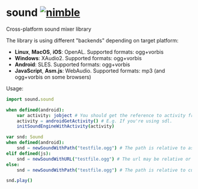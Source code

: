 # sound [![nimble](https://raw.githubusercontent.com/yglukhov/nimble-tag/master/nimble_js.png)](https://github.com/yglukhov/nimble-tag)

Cross-platform sound mixer library

The library is using different "backends" depending on target platform:
- **Linux**, **MacOS**, **iOS**: OpenAL. Supported formats: ogg+vorbis
- **Windows**: XAudio2. Supported formats: ogg+vorbis
- **Android**: SLES. Supported formats: ogg+vorbis
- **JavaScript**, **Asm.js**: WebAudio. Supported formats: mp3 (and ogg+vorbis on some browsers)

Usage:
```nim
import sound.sound

when defined(android):
    var activity: jobject # You should get the reference to activity from somewhere.
    activity = androidGetActivity() # E.g. If you're using sdl.
    initSoundEngineWithActivity(activity)

var snd: Sound
when defined(android):
    snd = newSoundWithPath("testfile.ogg") # The path is relative to assets folder
elif defined(js):
    snd = newSoundWithURL("testfile.ogg") # The url may be relative or absolute. The sound is loaded asynchronously.
else:
    snd = newSoundWithPath("testfile.ogg") # The path is relative to current dir.

snd.play()
```
